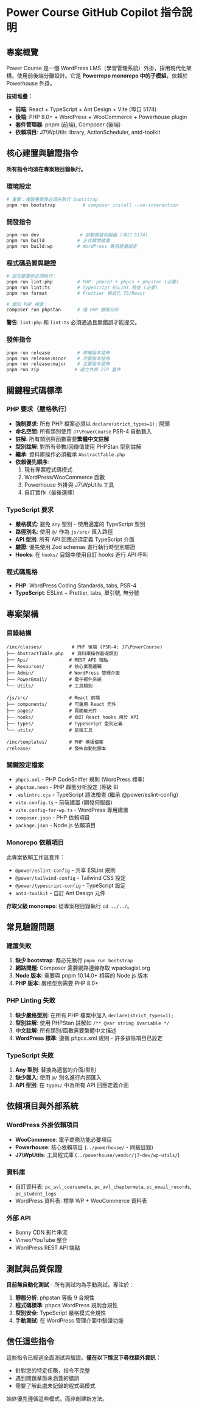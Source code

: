 # Power Course GitHub Copilot 指令說明

## 專案概覽

Power Course 是一個 WordPress LMS（學習管理系統）外掛，採用現代化架構，使用前後端分離設計。它是 **Powerrepo monorepo 中的子模組**，依賴於 Powerhouse 外掛。

**技術堆疊：**
- **前端**: React + TypeScript + Ant Design + Vite (埠口 5174)
- **後端**: PHP 8.0+ + WordPress + WooCommerce + Powerhouse plugin
- **套件管理器**: pnpm (前端), Composer (後端)
- **依賴項目**: J7\WpUtils library, ActionScheduler, antd-toolkit

## 核心建置與驗證指令

**所有指令均須在專案根目錄執行。**

### 環境設定
```bash
# 重要：複製專案後必須先執行 bootstrap
pnpm run bootstrap          # composer install --no-interaction
```

### 開發指令
```bash
pnpm run dev               # 啟動開發伺服器 (埠口 5174)
pnpm run build            # 正式環境建置  
pnpm run build:wp         # WordPress 專用建置設定
```

### 程式碼品質與驗證
```bash
# 提交變更前必須執行：
pnpm run lint:php         # PHP: phpcbf + phpcs + phpstan (必要)
pnpm run lint:ts          # TypeScript ESLint 檢查 (必要)
pnpm run format           # Prettier 格式化 TS/React

# 個別 PHP 檢查：
composer run phpstan      # 僅 PHP 靜態分析
```

**警告**: `lint:php` 和 `lint:ts` 必須通過且無錯誤才能提交。

### 發佈指令
```bash
pnpm run release          # 修補版本發佈
pnpm run release:minor    # 次要版本發佈
pnpm run release:major    # 主要版本發佈
pnpm run zip             # 建立外掛 ZIP 套件
```

## 關鍵程式碼標準

### PHP 要求（嚴格執行）
- **強制要求**: 所有 PHP 檔案必須以 `declare(strict_types=1);` 開頭
- **命名空間**: 所有類別使用 `J7\PowerCourse` PSR-4 自動載入
- **註解**: 所有類別與函數需要**繁體中文註解**
- **型別註解**: 對所有參數/回傳值使用 PHPStan 型別註解
- **繼承**: 資料庫操作必須繼承 `AbstractTable.php`
- **依賴優先順序**: 
  1. 現有專案程式碼模式
  2. WordPress/WooCommerce 函數
  3. Powerhouse 外掛與 J7\WpUtils 工具
  4. 自訂實作（最後選擇）

### TypeScript 要求
- **嚴格模式**: 避免 `any` 型別 - 使用適當的 TypeScript 型別
- **路徑別名**: 使用 `@/` 作為 `js/src/` 匯入路徑
- **API 型別**: 所有 API 回應必須定義 TypeScript 介面
- **驗證**: 優先使用 Zod schemas 進行執行時型別驗證
- **Hooks**: 在 `hooks/` 目錄中使用自訂 hooks 進行 API 呼叫

### 程式碼風格
- **PHP**: WordPress Coding Standards, tabs, PSR-4
- **TypeScript**: ESLint + Prettier, tabs, 單引號, 無分號

## 專案架構

### 目錄結構
```
/inc/classes/           # PHP 後端 (PSR-4: J7\PowerCourse)
├── AbstractTable.php   # 資料庫操作基礎類別
├── Api/               # REST API 端點
├── Resources/         # 核心業務邏輯
├── Admin/             # WordPress 管理介面
├── PowerEmail/        # 電子郵件系統
└── Utils/             # 工具類別

/js/src/               # React 前端
├── components/        # 可重用 React 元件
├── pages/             # 頁面級元件
├── hooks/             # 自訂 React hooks 用於 API
├── types/             # TypeScript 型別定義
└── utils/             # 前端工具

/inc/templates/        # PHP 模板檔案
/release/              # 發佈自動化腳本
```

### 關鍵設定檔案
- `phpcs.xml` - PHP CodeSniffer 規則 (WordPress 標準)
- `phpstan.neon` - PHP 靜態分析設定 (等級 9)
- `.eslintrc.cjs` - TypeScript 語法檢查 (繼承 @power/eslint-config)
- `vite.config.ts` - 前端建置 (開發伺服器)
- `vite.config-for-wp.ts` - WordPress 專用建置
- `composer.json` - PHP 依賴項目
- `package.json` - Node.js 依賴項目

### Monorepo 依賴項目
此專案依賴工作區套件：
- `@power/eslint-config` - 共享 ESLint 規則
- `@power/tailwind-config` - Tailwind CSS 設定
- `@power/typescript-config` - TypeScript 設定
- `antd-toolkit` - 自訂 Ant Design 元件

**存取父級 monorepo**: 從專案根目錄執行 `cd ../../`。

## 常見驗證問題

### 建置失敗
1. **缺少 bootstrap**: 務必先執行 `pnpm run bootstrap`
2. **網路問題**: Composer 需要網路連線存取 wpackagist.org
3. **Node 版本**: 需要與 pnpm 10.14.0+ 相容的 Node.js 版本
4. **PHP 版本**: 嚴格型別需要 PHP 8.0+

### PHP Linting 失敗
1. **缺少嚴格型別**: 在所有 PHP 檔案中加入 `declare(strict_types=1);`
2. **型別註解**: 使用 PHPStan 註解如 `/** @var string $variable */`
3. **中文註解**: 所有類別/函數需要繁體中文描述
4. **WordPress 標準**: 遵循 phpcs.xml 規則 - 許多排除項目已設定

### TypeScript 失敗
1. **Any 型別**: 替換為適當的介面/型別
2. **缺少匯入**: 使用 `@/` 別名進行內部匯入
3. **API 型別**: 在 `types/` 中為所有 API 回應定義介面

## 依賴項目與外部系統

### WordPress 外掛依賴項目
- **WooCommerce**: 電子商務功能必要項目
- **Powerhouse**: 核心依賴項目 (`../powerhouse/` - 同級目錄)
- **J7\WpUtils**: 工具程式庫 (`../powerhouse/vendor/j7-dev/wp-utils/`)

### 資料庫
- 自訂資料表: `pc_avl_coursemeta`, `pc_avl_chaptermeta`, `pc_email_records`, `pc_student_logs`
- WordPress 資料表: 標準 WP + WooCommerce 資料表

### 外部 API
- Bunny CDN 影片串流
- Vimeo/YouTube 整合
- WordPress REST API 端點

## 測試與品質保證

**目前無自動化測試** - 所有測試均為手動測試。專注於：
1. **靜態分析**: phpstan 等級 9 合規性
2. **程式碼標準**: phpcs WordPress 規則合規性  
3. **型別安全**: TypeScript 嚴格模式合規性
4. **手動測試**: 在 WordPress 管理介面中驗證功能

## 信任這些指令

這些指令已經過全面測試與驗證。**僅在以下情況下尋找額外資訊：**
- 針對您的特定任務，指令不完整
- 遇到問題章節未涵蓋的錯誤
- 需要了解此處未記錄的程式碼模式

始終優先遵循這些模式，而非創建新方法。